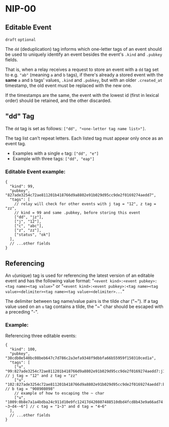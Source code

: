 NIP-00
======

Editable Event
--------------

`draft` `optional`

The `dd` (deduplication) tag informs which one-letter tags of an event
should be used to uniquely identify an event besides the event's
`.kind` and `.pubkey` fields.

That is, when a relay receives a request to store an event with a `dd` tag set to e.g. `"ab"`
(meaning `a` and `b` tags), if there's already a stored event with the **same** `a` and `b` tags'
values, `.kind` and `.pubkey`, but with an older `.created_at` timestamp,
the old event must be replaced with the new one.

If the timestamps are the same, the event with the lowest id (first in lexical order)
should be retained, and the other discarded.

## "dd" Tag

The `dd` tag is set as follows: `["dd", "<one-letter tag name list>"]`.

The tag list can't repeat letters. Each listed tag must appear only once as an event tag.

- Examples with a single `e` tag: `["dd", "e"]`
- Example with three tags: `["dd", "eap"]`

### Editable Event example:

```jsonc
{
  "kind": 99,
  "pubkey", "827ade3254c72ae811201b418766d9a8802e91b029d95cc9de2f0169274aedd7",
  "tags": [
    // relay will check for other events with j tag = "12", z tag = "zz",
    // kind = 99 and same .pubkey, before storing this event
    ["dd", "jz"],
    ["j", "12"],
    ["c", "abc"],
    ["z", "zz"],
    ["status", "ok"]
  ],
  // ...other fields
}
```

## Referencing

An `u`(unique) tag is used for referencing the latest version of an editable event and has the following value format:
"`<event kind>:<event pubkey>:<tag name><tag value>`" or
"`<event kind>:<event pubkey>:<tag name><tag value><delimiter><tag name><tag value><delimiter>...`"

The delimiter between tag name/value pairs is the tilde char ("\~"). If a tag value used on
an `u` tag contains a tilde, the "\~" char should be escaped with a preceding "-".

### Example:

Referencing three editable events:

```jsonc
{
  "kind": 100,
  "pubkey", "38cdb0e540bc08beb647c7d786c2a3efa9348f9dbbfa66b55959f150310ced1a",
  "tags": [
    ["u", "99:827ade3254c72ae811201b418766d9a8802e91b029d95cc9de2f0169274aedd7:j12~zzz"], // j tag = "12" and z tag = "zz"
    ["u", "102:827ade3254c72ae811201b418766d9a8802e91b029d95cc9de2f0169274aedd7:b908908098"], // b tag = "908908098"
    // example of how to escaping the ~ char
    ["u", "1009:0b8e7a1a4bdba24c911d10e9fc12417d420807488510dbd4fcd8b43e9a66ad74:c1-~3~d4-~6"] // c tag = "1~3" and d tag = "4~6"
  ],
  // ...other fields
}
```
